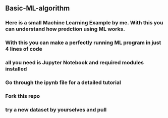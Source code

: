 ## Basic-ML-algorithm
### Here is a small Machine Learning Example by me. With this you can understand how predction using ML works.
### With this you can make a perfectly running ML program in just 4 lines of code  
### all you need is Jupyter Notebook and required modules installed
### Go through the ipynb file for a detailed tutorial
### Fork this repo 
### try a new dataset by yourselves and pull

